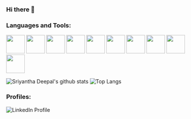 ### Hi there 👋
<!-- Language and Tools section -->
### Languages and Tools:
<picture>
  <img src="https://cdn.jsdelivr.net/gh/devicons/devicon/icons/java/java-original.svg" width="50" height="50"/>
</picture>
<picture>
  <img src="https://cdn.jsdelivr.net/gh/devicons/devicon/icons/python/python-original.svg" width="50" height="50"/>
</picture>
<picture>
  <img src="https://cdn.jsdelivr.net/gh/devicons/devicon/icons/html5/html5-original.svg" width="50" height="50"/>
</picture>
<picture>
  <img src="https://cdn.jsdelivr.net/gh/devicons/devicon/icons/css3/css3-original.svg" width="50" height="50"/>
</picture>
<picture>
  <img src="https://cdn.jsdelivr.net/gh/devicons/devicon/icons/javascript/javascript-original.svg" width="50" height="50"/>
</picture>
<picture>
  <img src="https://cdn.jsdelivr.net/gh/devicons/devicon/icons/mysql/mysql-original-wordmark.svg" width="50" height="50"/>
</picture>
<picture>
  <img src="https://cdn.jsdelivr.net/gh/devicons/devicon/icons/c/c-original.svg" width="50" height="50"/>
</picture>
<picture>
  <img src="https://cdn.jsdelivr.net/gh/devicons/devicon/icons/csharp/csharp-original.svg" width="50" height="50"/>
</picture>
<picture>
  <img src="https://cdn.jsdelivr.net/gh/devicons/devicon/icons/figma/figma-original.svg" width="50" height="50"/>
</picture>
<picture>
  <img src="https://cdn.jsdelivr.net/gh/devicons/devicon/icons/androidstudio/androidstudio-original.svg" width="50" height="50"/>
</picture> <br>
<!--
**SriyanthaDeepal/SriyanthaDeepal** is a ✨ _special_ ✨ repository because its `README.md` (this file) appears on your GitHub profile.

Here are some ideas to get you started:

- 🔭 I’m currently working on ...
- 🌱 I’m currently learning ...
- 👯 I’m looking to collaborate on ...
- 🤔 I’m looking for help with ...
- 💬 Ask me about ...
- 📫 How to reach me: ...
- 😄 Pronouns: ...
- ⚡ Fun fact: ...
-->

<!---------- github profile status--------------->
![Sriyantha Deepal's github stats](https://github-readme-stats.vercel.app/api?username=SriyanthaDeepal&show_icons=true&hide_border=true)
![Top Langs](https://github-readme-stats.vercel.app/api/top-langs/?username=SriyanthaDeepal&layout=compact)


### Profiles:
![LinkedIn Profile](https://www.linkedin.com/in/sriyanthadeepal)
